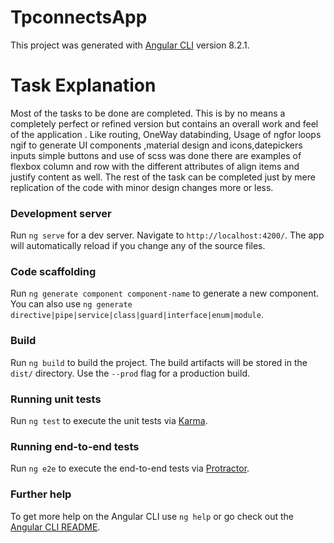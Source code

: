 # TpconnectsApp

This project was generated with [Angular CLI](https://github.com/angular/angular-cli) version 8.2.1.

# Task Explanation
Most of the tasks to be done are completed. This is by no means a completely perfect or refined version but contains an overall work and feel of the application . Like routing, OneWay databinding, Usage of ngfor loops ngif to generate UI components ,material design and icons,datepickers inputs simple buttons and use of scss was done there are examples of flexbox column and row with the different attributes of align items and justify content as well. The rest of the task can be completed just by mere replication of the code with minor design changes more or less. 

### Development server

Run `ng serve` for a dev server. Navigate to `http://localhost:4200/`. The app will automatically reload if you change any of the source files.

### Code scaffolding

Run `ng generate component component-name` to generate a new component. You can also use `ng generate directive|pipe|service|class|guard|interface|enum|module`.

### Build

Run `ng build` to build the project. The build artifacts will be stored in the `dist/` directory. Use the `--prod` flag for a production build.

### Running unit tests

Run `ng test` to execute the unit tests via [Karma](https://karma-runner.github.io).

### Running end-to-end tests

Run `ng e2e` to execute the end-to-end tests via [Protractor](http://www.protractortest.org/).

### Further help

To get more help on the Angular CLI use `ng help` or go check out the [Angular CLI README](https://github.com/angular/angular-cli/blob/master/README.md).
